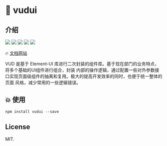 # :memo: vudui

## 介绍
![](https://img.shields.io/badge/npm-0.12-orange.svg) ![](https://img.shields.io/github/issues/SFTC/sf-vue-ui.svg) ![](https://img.shields.io/github/forks/SFTC/sf-vue-ui.svg) ![](https://img.shields.io/github/stars/SFTC/sf-vue-ui.svg) ![](https://img.shields.io/github/license/SFTC/sf-vue-ui.svg)


<p>
  🔥 <a href="https://sftc.github.io/VUD">文档网站</a>
</p>
VUD 是基于 Element-UI 库进行二次封装的组件库。基于现在部门的业务特点，将多个基础的UI组件进行组合，封装
内部的操作逻辑，通过配置一些对外参数接口实现页面级组件的抽离和复用。极大的提高开发效率的同时，也便于统一整体的页面
风格，减少常用的一些逻辑错误。

## :boom: 使用

```shell
npm install vudui --save
```

## License
MIT.

